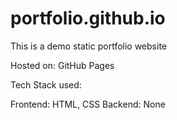 # portfolio.github.io
This is a demo static portfolio website 

Hosted on: GitHub Pages

Tech Stack used:

Frontend: HTML, CSS
Backend: None
